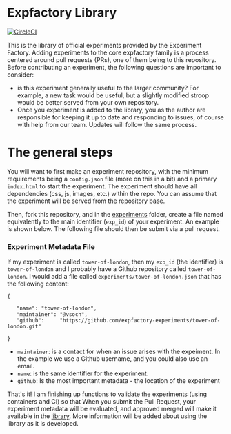 # Expfactory Library

[![CircleCI](https://circleci.com/gh/expfactory/experiments.svg?style=svg)](https://circleci.com/gh/expfactory/experiments)

This is the library of official experiments provided by the Experiment Factory. Adding experiments to the core expfactory family is a process centered around pull requests (PRs), one of them being to this repository. Before contributing an experiment, the following questions are important to consider:

 - is this experiment generally useful to the larger community? For example, a new task would be useful, but a slightly modified stroop would be better served from your own repository.
 - Once you experiment is added to the library, you as the author are responsible for keeping it up to date and responding to issues, of course with help from our team. Updates will follow the same process.

# The general steps
You will want to first make an experiment repository, with the minimum requirements being a `config.json` file (more on this in a bit) and a primary `index.html` to start the experiment. The experiment should have all dependencies (css, js, images, etc.) within the repo. You can assume that the experiment will be served from the repository base.

Then, fork this repository, and in the [experiments](experiments) folder, create a file named equivalently to the main identifier (`exp_id`) of your experiment. An example is shown below. The following file should then be submit via a pull request.

### Experiment Metadata File
If my experiment is called `tower-of-london`, then my `exp_id` (the identifier) is `tower-of-london` and I probably have a Github repository called `tower-of-london`. I would add a file called `experiments/tower-of-london.json` that has the following content:


```
{

   "name": "tower-of-london",
   "maintainer": "@vsoch",
   "github":     "https://github.com/expfactory-experiments/tower-of-london.git"

}
```

 - `maintainer`: is a contact for when an issue arises with the expeiment. In the example we use a Github username, and you could also use an email.
 - `name`: is the same identifier for the experiment.
 - `github`: Is the most important metadata - the location of the experiment


That's it! I am finishing up functions to validate the experiments (using containers and CI) so that When you submit the Pull Request, your experiment metadata will be evaluated, and approved merged will make it available in the [library](https://expfactory.github.io/library). More information will be added about using the library as it is developed.
